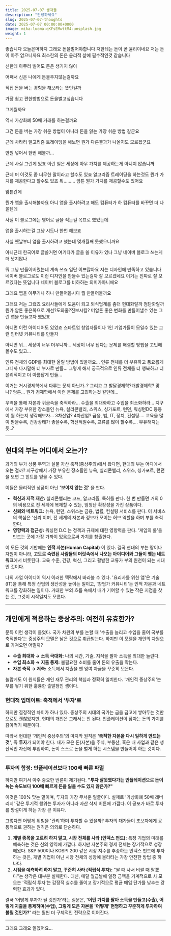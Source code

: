 ```yaml
---
title: 2025-07-07 생각들
description: "안녕하세요"
slug: 2025-07-07-thoughts
date: 2025-07-07 00:00:00+0000
image: mika-luoma-qKFsEMwttM4-unsplash.jpg
weight: 1
---
```

좋습니다
오늘은머하지
그래요 돈을벌어야합니다
저한테는 돈이 곧 윤리이네요
저는 돈이 아주 없으니까요 최소한의 돈은 윤리적 삶에 필수적인것 같습니다

신한테 아무리 빌어도 돈은 생기지 않아

어째서 신은 나에게 돈을주지않는걸까요

직접 돈을 버는 경험을 해보라는 뜻인걸까

가장 쉽고 편한방법으로 돈을벌고싶습니다

그게뭘까요

역시 가상화폐 50배 거래를 하는걸까요

그건 돈을 버는 가장 쉬운 방법이 아니라 돈을 잃는 가장 쉬운 방법 같군요

근데 차라리 알고리즘 트레이딩을 해보면 뭔가 다른결과가 나올지도 모르겠군요

만원 넣어서 한번 해볼까...

근데 사실 그런게 있죠 이런 일은 세상에 아무 가치를 제공하는게 아니지 않습니까

근데 머 이것도 좀 너무한 말이라고 할수도 있죠 알고리즘 트레이딩을 하는것도 뭔가 가치를 제공한다고 할수도 있죠 뭐......... 암튼 뭔가 가치를 제공할수도 있어요

암튼간에

뭔가 앱을 출시해볼까요 아니 앱을 출시하려고 해도 컴퓨터가 하 컴퓨터를 바꾸면 더 나을텐데

사실 이 블로그에는 영어로 글을 적는걸 목표로 했었는데

앱을 출시하는걸 그냥 시도나 한번 해보죠

사실 옛날부터 앱을 출시하려고 했는데 몇개월째 못했으니까요

아니근데 한국어로 글쓸거면 여기다가 글을 쓸 이유가 있나 그냥 네이버 블로그 쓰는게 더 낫지않나

뭐 그냥 만들어버렸는데 계속 쓰죠 일단 이쁘잖아요 저는 디자인에 만족하고 있습니다 네이버 블로그로도 이런 디자인을 만들수 있는걸까 잘 모르겠네요 이거는 진짜로 잘 모르겠다는 뜻입니다 네이버 블로그를 비하하는 의미가아니에요

그래요 앱을 아무거나 하나 만들어봅시다 뭘 만들어볼까요

그래요 저는 그랬죠 요리사들에게 도움이 되고 외식업계를 좀더 현대화랄까 첨단화랄까 뭔가 암튼 좋은쪽으로 개선?도와줄?진보시킬? 머암튼 좋은 변화를 만들어낼수 있는 그런 앱을 만들고자 했었죠

아니면 이런 아이디어도 있었죠 스타트업 창업자들이나 1인 기업가들이 모일수 있는 그런 인터넷 커뮤니티를 만들자

아니면 뭐... 세상이 너무 더우니까... 세상이 너무 덥다는 문제를 해결할 방법을 고민해볼수도 있고...

인류 전체의 GDP를 최대한 올릴 방법이 있을까요...
인류 전체를 더 부유하고 풍요롭게 그니까 다시말해 더 부자로 만들... 그렇게 해서 궁극적으로 인류 전체를 더 행복하고 더 윤리적이고 더 아름답게 만들...

이거는 거시경제학에서 다루는 문제 아닌가..? 그리고 그 발달경제학?개발경제학? 맞나? 암튼... 뭔가 경제학에서 이런 문제를 고민하는것 같던데...

무역을 통해 자본과 귀금속을 축적하라...
수출을 최대화하고 수입을 최소화하라...
지구에서 가장 부유한 장소들인 뉴욕, 실리콘밸리, 스위스, 싱가포르, 런던, 워싱턴DC 등등이 뭘 하는지 생각해보자...
3차산업? 4차산업? 금융, 법, IT, 정치, 컨설팅....
교육을 많이 받을수록, 건강상태가 좋을수록, 혁신적일수록, 교류를 많이 할수록,... 부유해지는듯..?

---

## 현대의 부는 어디에서 오는가?

과거의 부가 상품 무역과 실물 자산 축적(중상주의)에서 왔다면, 현대의 부는 어디에서 오는 걸까? 지구상에서 가장 부유한 장소들인 뉴욕, 실리콘밸리, 스위스, 싱가포르, 런던을 보면 그 힌트를 얻을 수 있다.

이들은 물리적인 상품이 아닌 **'보이지 않는 것'** 을 판다.

*   **혁신과 지적 재산:** 실리콘밸리는 코드, 알고리즘, 특허를 판다. 한 번 만들면 거의 0의 비용으로 전 세계에 복제할 수 있는, 엄청난 확장성을 가진 상품이다.
*   **신뢰와 네트워크:** 뉴욕, 런던, 스위스는 금융, 법률, 컨설팅 서비스를 판다. 이 서비스의 핵심은 '신뢰'이며, 전 세계의 자본과 정보가 모이는 허브 역할을 하며 부를 축적한다.
*   **영향력과 접근성:** 워싱턴 D.C.는 정책과 규제에 대한 영향력을 판다. '게임의 룰'을 만드는 곳에 가장 가까이 있음으로써 가치를 창출한다.

이 모든 것의 기반에는 **인적 자본(Human Capital)** 이 있다. 결국 현대의 부는 땅이나 자원이 아니라, **고도로 숙련된 사람들의 머릿속에서 나오는 아이디어와 그들이 맺는 네트워크**에서 비롯된다. 교육 수준, 건강, 혁신, 그리고 활발한 교류가 부의 원천이 되는 시대인 것이다.

나의 사업 아이디어 역시 이러한 맥락에서 바라볼 수 있다. '요리사를 위한 앱'은 기술(IT)을 통해 특정 산업의 생산성을 높이는 일이고, '창업가 커뮤니티'는 인적 자본과 네트워크를 강화하는 일이다. 거대한 부의 흐름 속에서 내가 기여할 수 있는 작은 지점을 찾는 것, 그것이 시작일지도 모른다.

---

## 개인에게 적용하는 중상주의: 여전히 유효한가?

문득 이런 생각이 들었다. 국가 차원의 부를 논할 때 '수출을 늘리고 수입을 줄여 국부를 축적한다'는 중상주의 모델은 낡은 것으로 취급받는다. 하지만 이 모델을 개인의 차원으로 가져오면 어떨까?

*   **수출 최대화 → 소득 극대화:** 나의 시간, 기술, 지식을 팔아 소득을 최대한 늘린다.
*   **수입 최소화 → 지출 통제:** 불필요한 소비를 줄여 돈의 유출을 막는다.
*   **자본 축적 → 저축:** 소득에서 지출을 뺀 잉여 자금을 꾸준히 모은다.

놀랍게도 이 원칙들은 개인 재무 관리의 핵심과 정확히 일치한다. '개인적 중상주의'는 부를 쌓기 위한 훌륭한 출발점인 셈이다.

### 현대적 업데이트: 축적에서 '투자'로

하지만 결정적인 차이가 하나 있다. 중상주의 시대의 국가는 금을 금고에 쌓아두는 것만으로도 괜찮았지만, 현대의 개인은 그래서는 안 된다. 인플레이션이 잠자는 돈의 가치를 갉아먹기 때문이다.

따라서 현대판 '개인적 중상주의'의 마지막 원칙은 **'축적한 자본을 다시 일하게 만드는 것'**, 즉 **투자**가 되어야 한다. 내가 모은 돈(자본)을 주식, 부동산, 혹은 내 사업과 같은 생산적인 자산에 투입하여, 돈이 스스로 돈을 벌게 하는 시스템을 만들어야 하는 것이다.

---

### 투자의 함정: 인플레이션보다 100배 빠른 파멸

하지만 여기서 아주 중요한 반론이 제기된다. **"투자 잘못했다가는 인플레이션으로 돈이 녹는 속도보다 100배 빠르게 돈을 잃을 수도 있지 않은가?"**

이것은 100% 맞는 말이며, 투자의 가장 무서운 얼굴이다. 실제로 '가상화폐 50배 레버리지' 같은 투기적 행위는 투자가 아니라 자산 삭제 버튼에 가깝다. 이 공포가 바로 투자를 망설이게 하는 가장 큰 이유다.

그렇다면 어떻게 위험을 '관리'하며 투자할 수 있을까? 투자의 대가들이 초보자에게 공통적으로 권하는 원칙은 의외로 단순하다.

1.  **개별 종목을 고르려 하지 말고, 시장 전체를 사라 (인덱스 펀드):** 특정 기업의 미래를 예측하는 것은 신의 영역에 가깝다. 하지만 자본주의 경제 전체는 장기적으로 성장해왔다. S&P 500이나 KOSPI 200 같은 시장 지수를 추종하는 인덱스 펀드에 투자하는 것은, 개별 기업이 아닌 시장 전체의 성장에 올라타는 가장 안전한 방법 중 하나다.
2.  **시점을 예측하려 하지 말고, 꾸준히 사라 (적립식 투자):** "쌀 때 사서 비쌀 때 팔겠다"는 생각은 대부분 실패한다. 대신, 매달 월급날에 일정 금액을 기계적으로 사 모으는 '적립식 투자'는 감정적 실수를 줄이고 장기적으로 평균 매입 단가를 낮추는 강력한 효과가 있다.

결국 '어떻게 부자가 될 것인가'라는 질문은, **'어떤 가치를 팔아 소득을 만들고(수출), 어떻게 지출을 통제하며(수입), 그렇게 모은 자본을 '어떻게' 현명하고 꾸준하게 투자하여 불릴 것인가?'** 라는 훨씬 더 구체적인 전략으로 이어진다.

---
그래요 그래요 알겠어요...

